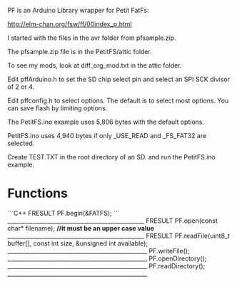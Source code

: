 PF is an Arduino Library wrapper for Petit FatFs:

http://elm-chan.org/fsw/ff/00index_p.html

I started with the files in the avr folder from pfsample.zip.

The pfsample.zip file is in the PetitFS/attic folder.

To see my mods, look at diff_org_mod.txt in the attic folder.

Edit pffArduino.h to set the SD chip select pin and select
an SPI SCK divisor of 2 or 4.

Edit pffconfig.h to select options.  The default is to select
most options.  You can save flash by limiting options.

The PetitFS.ino example uses 5,806 bytes with the default options.

PetitFS.ino uses 4,940 bytes if only _USE_READ and _FS_FAT32 are
selected.

Create TEST.TXT in the root directory of an SD. and run the
PetitFS.ino example.

<h1>Functions</h1>
```C++
FRESULT PF.begin(&FATFS);
```
________________________________________________
FRESULT PF.open(const char* filename); <b>//it must be an upper case value</b>
________________________________________________
FRESULT PF.readFile(uint8_t buffer[], const int size, &unsigned int available);
_________________________________________________
PF.writeFile();
_________________________________________________
PF.openDirectory();
_________________________________________________
PF.readDirectory();
_________________________________________________


